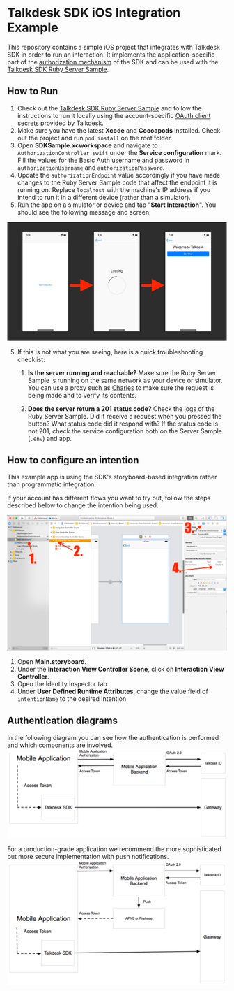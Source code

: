 # Talkdesk SDK iOS Integration Example
This repository contains a simple iOS project that integrates with Talkdesk SDK in order to run an interaction. It implements the application-specific part of the [authorization mechanism](http://mobile-dev.talkdeskapp.com/ios/docs/release/0.5.0/authorization.html) of the SDK and can be used with the [Talkdesk SDK Ruby Server Sample](https://www.github.com/Talkdesk/mobile-sdk-ruby-server-sample).

## How to Run

1. Check out the [Talkdesk SDK Ruby Server Sample](https://www.github.com/Talkdesk/mobile-sdk-ruby-server-sample) and follow the instructions to run it locally using the account-specific [OAuth client secrets](https://docs.talkdesk.com/docs/auth) provided by Talkdesk.
2. Make sure you have the latest **Xcode** and **Cocoapods** installed. Check out the project and run `pod install` on the root folder.
3. Open **SDKSample.xcworkspace** and navigate to `AuthorizationController.swift` under the **Service configuration** mark. Fill the values for the Basic Auth username and password in `authorizationUsername` and `authorizationPassword`.
4. Update the `authorizationEndpoint` value accordingly if you have made changes to the Ruby Server Sample code that affect the endpoint it is running on. Replace `localhost` with the machine's IP address if you intend to run it in a different device (rather than a simulator).
5. Run the app on a simulator or device and tap "**Start Interaction**". You should see the following message and screen:


![Default behavior of the example app.](Images/integration.png)

5. If this is not what you are seeing, here is a quick troubleshooting checklist:

   1. **Is the server running and reachable?** Make sure the Ruby Server Sample is running on the same network as your device or simulator. You can use a proxy such as [Charles](https://www.charlesproxy.com) to make sure the request is being made and to verify its contents.

   2. **Does the server return a 201 status code?** Check the logs of the Ruby Server Sample. Did it receive a request when you pressed the button? What status code did it respond with? If the status code is not 201, check the service configuration both on the Server Sample (`.env`) and app.

## How to configure an intention

This example app is using the SDK's storyboard-based integration rather than programmatic integration.

If your account has different flows you want to try out, follow the steps described below to change the intention being used.

![How to change the intention being used.](Images/intention.png)

1. Open **Main.storyboard**.
2. Under the **Interaction View Controller Scene**, click on **Interaction View Controller**.
3. Open the Identity Inspector tab.
4. Under **User Defined Runtime Attributes**, change the value field of `intentionName` to the desired intention.

## Authentication diagrams

In the following diagram you can see how the authentication is performed and which components are involved.
![Talkdesk ID Authentication](Images/auth.png)

For a production-grade application we recommend the more sophisticated but more secure implementation with push notifications.
![Talkdesk ID Push Authentication](Images/auth-push.png)
